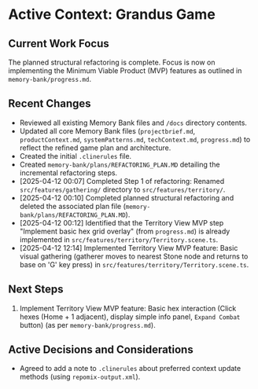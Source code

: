 # Active Context: Grandus Game

## Current Work Focus
The planned structural refactoring is complete. Focus is now on implementing the Minimum Viable Product (MVP) features as outlined in `memory-bank/progress.md`.

## Recent Changes
- Reviewed all existing Memory Bank files and `/docs` directory contents.
- Updated all core Memory Bank files (`projectbrief.md`, `productContext.md`, `systemPatterns.md`, `techContext.md`, `progress.md`) to reflect the refined game plan and architecture.
- Created the initial `.clinerules` file.
- Created `memory-bank/plans/REFACTORING_PLAN.MD` detailing the incremental refactoring steps.
- [2025-04-12 00:07] Completed Step 1 of refactoring: Renamed `src/features/gathering/` directory to `src/features/territory/`.
- [2025-04-12 00:10] Completed planned structural refactoring and deleted the associated plan file (`memory-bank/plans/REFACTORING_PLAN.MD`).
- [2025-04-12 00:12] Identified that the Territory View MVP step "Implement basic hex grid overlay" (from `progress.md`) is already implemented in `src/features/territory/Territory.scene.ts`.
- [2025-04-12 12:14] Implemented Territory View MVP feature: Basic visual gathering (gatherer moves to nearest Stone node and returns to base on 'G' key press) in `src/features/territory/Territory.scene.ts`.

## Next Steps
1. Implement Territory View MVP feature: Basic hex interaction (Click hexes (Home + 1 adjacent), display simple info panel, `Expand Combat` button) (as per `memory-bank/progress.md`).
## Active Decisions and Considerations
- Agreed to add a note to `.clinerules` about preferred context update methods (using `repomix-output.xml`).

